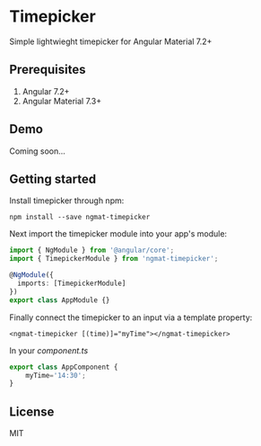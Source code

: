 # Timepicker

Simple lightwieght timepicker for Angular Material 7.2+

## Prerequisites
1. Angular 7.2+
2. Angular Material 7.3+

## Demo
Coming soon...

## Getting started

Install timepicker through npm:
```angular2html
npm install --save ngmat-timepicker
```
Next import the timepicker module into your app's module:
```typescript
import { NgModule } from '@angular/core';
import { TimepickerModule } from 'ngmat-timepicker';

@NgModule({
  imports: [TimepickerModule]
})
export class AppModule {}
```
Finally connect the timepicker to an input via a template property:
```angular2html
<ngmat-timepicker [(time)]="myTime"></ngmat-timepicker>
```
In your *component.ts*
```typescript
export class AppComponent {
    myTime='14:30';
}
```

## License

MIT